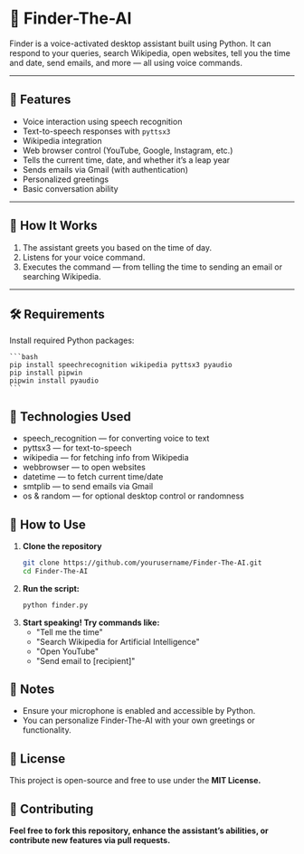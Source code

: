 # 🤖 Finder-The-AI

Finder is a voice-activated desktop assistant built using Python. It can respond to your queries, search Wikipedia, open websites, tell you the time and date, send emails, and more — all using voice commands.

---

## 🎯 Features

- Voice interaction using speech recognition
- Text-to-speech responses with `pyttsx3`
- Wikipedia integration
- Web browser control (YouTube, Google, Instagram, etc.)
- Tells the current time, date, and whether it’s a leap year
- Sends emails via Gmail (with authentication)
- Personalized greetings
- Basic conversation ability

---

## 🚀 How It Works

1. The assistant greets you based on the time of day.  
2. Listens for your voice command.  
3. Executes the command — from telling the time to sending an email or searching Wikipedia.

---

## 🛠️ Requirements

Install required Python packages:

    ```bash
    pip install speechrecognition wikipedia pyttsx3 pyaudio
    pip install pipwin
    pipwin install pyaudio
    ```

## 🧠 Technologies Used
- speech_recognition — for converting voice to text
- pyttsx3 — for text-to-speech
- wikipedia — for fetching info from Wikipedia
- webbrowser — to open websites
- datetime — to fetch current time/date
- smtplib — to send emails via Gmail
- os & random — for optional desktop control or randomness

## 📝 How to Use

1. **Clone the repository**
   ```bash
   git clone https://github.com/yourusername/Finder-The-AI.git
   cd Finder-The-AI

2. **Run the script:**
   ```bash
   python finder.py

3. **Start speaking! Try commands like:**
   - "Tell me the time"
   - "Search Wikipedia for Artificial Intelligence"
   - "Open YouTube"
   - "Send email to [recipient]"

## 📌 Notes
- Ensure your microphone is enabled and accessible by Python.
- You can personalize Finder-The-AI with your own greetings or functionality.

## 📃 License
This project is open-source and free to use under the **MIT License.**

## 🤝 Contributing
**Feel free to fork this repository, enhance the assistant’s abilities, or contribute new features via pull requests.**
